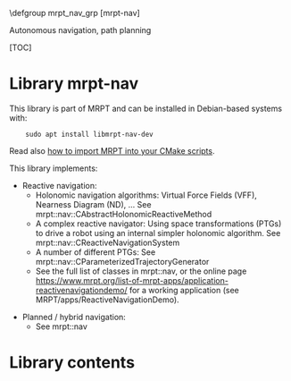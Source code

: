 \defgroup mrpt_nav_grp [mrpt-nav]

Autonomous navigation, path planning

[TOC]

# Library mrpt-nav

This library is part of MRPT and can be installed in Debian-based systems with:

		sudo apt install libmrpt-nav-dev

Read also [how to import MRPT into your CMake scripts](mrpt_from_cmake.html).

This library implements:

- Reactive navigation:
  - Holonomic navigation algorithms: Virtual Force Fields (VFF), Nearness
Diagram (ND), ... See mrpt::nav::CAbstractHolonomicReactiveMethod
  - A complex reactive navigator: Using space transformations (PTGs) to drive a
robot using an internal simpler holonomic algorithm. See
mrpt::nav::CReactiveNavigationSystem
  - A number of different PTGs: See mrpt::nav::CParameterizedTrajectoryGenerator
  - See the full list of classes in mrpt::nav, or the online page
https://www.mrpt.org/list-of-mrpt-apps/application-reactivenavigationdemo/ for a
working application (see MRPT/apps/ReactiveNavigationDemo).

* Planned / hybrid navigation:
  * See mrpt::nav

# Library contents
